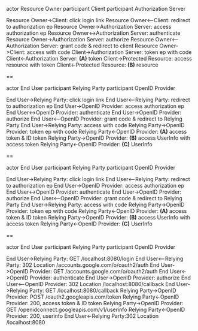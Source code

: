 actor Resource Owner
participant Client
participant Authorization Server

Resource Owner->Client: click login link
Resource Owner<--Client: redirect to authorization ep
Resource Owner->Authorization Server: access authorization ep
Resource Owner<->Authorization Server: authenticate
Resource Owner->Authorization Server: authorize
Resource Owner<--Authorization Server: grant code & redirect to client
Resource Owner->Client: access with code
Client->Authorization Server: token ep with code
Client<-Authorization Server: **(A)** token
Client->Protected Resource: access resource with token
Client<-Protected Resource: **(B)** resource

== 

actor End User
participant Relying Party
participant OpenID Provider

End User->Relying Party: click login link
End User<--Relying Party: redirect to authorization ep
End User->OpenID Provider: access authorization ep
End User<->OpenID Provider: authenticate
End User->OpenID Provider: authorize
End User<--OpenID Provider: grant code & redirect to Relying Party
End User->Relying Party: access with code
Relying Party->OpenID Provider: token ep with code
Relying Party<-OpenID Provider: **(A)** access token & ID token
Relying Party->OpenID Provider: **(B)** access UserInfo with access token
Relying Party<-OpenID Provider: **(C)** UserInfo

==

actor End User
participant Relying Party
participant OpenID Provider

End User->Relying Party: click login link
End User<--Relying Party: redirect to authorization ep
End User->OpenID Provider: access authorization ep
End User<->OpenID Provider: authenticate
End User->OpenID Provider: authorize
End User<--OpenID Provider: grant code & redirect to Relying Party
End User->Relying Party: access with code
Relying Party->OpenID Provider: token ep with code
Relying Party<-OpenID Provider: **(A)** access token & ID token
Relying Party->OpenID Provider: **(B)** access UserInfo with access token
Relying Party<-OpenID Provider: **(C)** UserInfo

==

actor End User
participant Relying Party
participant OpenID Provider

End User->Relying Party: GET /localhost:8080/login
End User<--Relying Party: 302 Location /accounts.google.com/o/oauth2/auth
End User->OpenID Provider: GET /accounts.google.com/o/oauth2/auth
End User<->OpenID Provider: authenticate
End User->OpenID Provider: authorize
End User<--OpenID Provider: 302 Location /localhost:8080/callback
End User->Relying Party: GET /localhost:8080/callback
Relying Party->OpenID Provider: POST /oauth2.googleapis.com/token
Relying Party<-OpenID Provider: 200, access token & ID token
Relying Party->OpenID Provider: GET /openidconnect.googleapis.com/v1/userinfo
Relying Party<-OpenID Provider: 200, userinfo
End User<-Relying Party:302 Location /localhost:8080